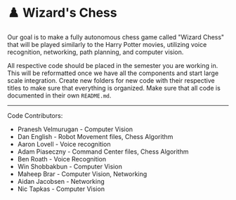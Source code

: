 # ♟️ Wizard's Chess

Our goal is to make a fully autonomous chess game called "Wizard Chess" that will be played similarly to the Harry Potter movies, utilizing voice recognition, networking, path planning, and computer vision.

All respective code should be placed in the semester you are working in. This will be reformatted once we have all the components and start large scale integration. Create new folders for new code with their respective titles to make sure that everything is organized. Make sure that all code is documented in their own `README.md`.

---

Code Contributors:
- Pranesh Velmurugan - Computer Vision
- Dan English - Robot Movement files, Chess Algorithm
- Aaron Lovell - Voice recognition
- Adam Piaseczny - Command Center files, Chess Algorithm
- Ben Roath - Voice Recognition
- Win Shobbakbun - Computer Vision
- Maheep Brar - Computer Vision, Networking
- Aidan Jacobsen - Networking
- Nic Tapkas - Computer Vision

